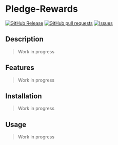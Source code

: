 # Pledge-Rewards
[![GitHub Release](https://img.shields.io/github/release/zjayers/pledge-rewards.svg?style=flat)](https://github.com/zjayers/pledge-rewards/releases)
[![GitHub pull requests](https://img.shields.io/github/issues-pr/zjayers/pledge-rewards.svg?style=flat)](https://github.com/zjayers/pledge-rewards/pulls)
[![Issues](https://img.shields.io/github/issues-raw/zjayers/pledge-rewards.svg?maxAge=25000)](https://github.com/zjayers/pledge-rewards/issues)

## Description

> Work in progress

## Features

> Work in progress

## Installation

> Work in progress

## Usage

> Work in progress
